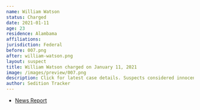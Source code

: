 ```yaml
---
name: William Watson
status: Charged
date: 2021-01-11
age: 23
residence: Alambama
affiliations:
jurisdiction: Federal
before: 007.png
after: william-watson.png
layout: suspect
title: William Watson charged on January 11, 2021
image: /images/preview/007.png
description: Click for latest case details. Suspects considered innocent until proven guilty.
author: Sedition Tracker
---
```


- [News Report](https://www.wate.com/news/auburn-man-in-federal-custody-following-u-s-capitol-riot/)
